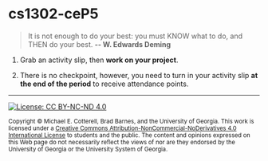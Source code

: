 # cs1302-ceP5

> It is not enough to do your best: you must KNOW what to do, and THEN do your best.
> **-- W. Edwards Deming**

1. Grab an activity slip, then **work on your project**. 

1. There is no checkpoint, however, you need to turn in your activity slip 
   **at the end of the period** to receive attendance points.

<hr/>

[![License: CC BY-NC-ND 4.0](https://img.shields.io/badge/License-CC%20BY--NC--ND%204.0-lightgrey.svg)](http://creativecommons.org/licenses/by-nc-nd/4.0/)

<small>
Copyright &copy; Michael E. Cotterell, Brad Barnes, and the University of Georgia.
This work is licensed under a <a rel="license" href="http://creativecommons.org/licenses/by-nc-nd/4.0/">Creative Commons Attribution-NonCommercial-NoDerivatives 4.0 International License</a> to students and the public.
The content and opinions expressed on this Web page do not necessarily reflect the views of nor are they endorsed by the University of Georgia or the University System of Georgia.
</small>
